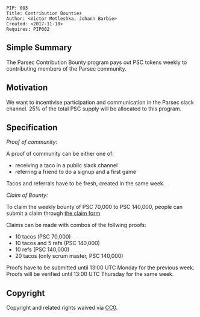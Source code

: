     PIP: 003
    Title: Contribution Bounties
    Author: <Victor Metleshka, Johann Barbie>
    Created: <2017-11-18>
    Requires: PIP002


## Simple Summary
The Parsec Contribution Bounty program pays out PSC tokens weekly to contributing members of the Parsec community.

## Motivation
We want to incentivise participation and communication in the Parsec slack channel. 25% of the total PSC supply will be allocated to this program.

## Specification

*Proof of community:*

A proof of community can be either one of:
- receiving a taco in a public slack channel
- referring a friend to do a signup and a first game

Tacos and referrals have to be fresh, created in the same week.

*Claim of Bounty:*

To claim the weekly bounty of PSC 70,000 to PSC 140,000, people can submit a claim through [the claim form](https://docs.google.com/forms/d/e/1FAIpQLScPyotEu_tvSH5DY3tD6Q130OixWRDrStrX_YoKG4viDApE9w/viewform)

Claims can be made with combos of the follwing proofs:
- 10 tacos (PSC 70,000)
- 10 tacos and 5 refs (PSC 140,000)
- 10 refs (PSC 140,000)
- 20 tacos (only scrum master, PSC 140,000)


Proofs have to be submitted until 13:00 UTC Monday for the previous week. Proofs will be verified until 13:00 UTC Thursday for the same week.


## Copyright
Copyright and related rights waived via [CC0](https://creativecommons.org/publicdomain/zero/1.0/).
